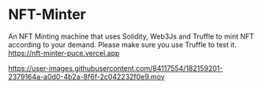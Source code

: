 # NFT-Minter
An NFT Minting machine that uses Solidity, Web3Js and Truffle to mint NFT according to your demand. Please make sure you use Truffle to test it.
https://nft-minter-puce.vercel.app

https://user-images.githubusercontent.com/84117554/182159201-2379164a-a0d0-4b2a-8f6f-2c042232f0e9.mov

